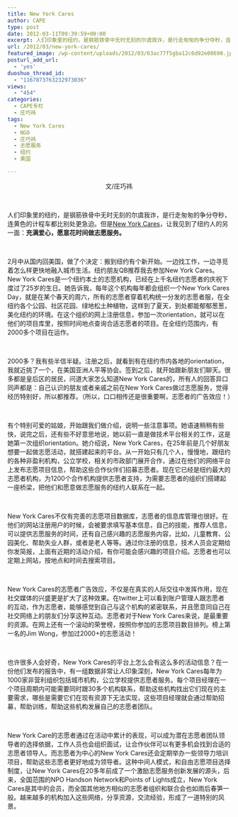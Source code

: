 ```yaml
---
title: New York Cares
author: CAPE
type: post
date: 2012-03-11T09:39:59+00:00
excerpt: 人们印象里的纽约，是钢筋铁骨中无时无刻的尔虞我诈，是行走匆匆的争分夺秒，连黄色的计程车都比别处更急迫。但是New York Cares，让我见到了纽约人的另一面：充满爱心，愿意花时间做志愿服务。
url: /2012/03/new-york-cares/
featured_image: /wp-content/uploads/2012/03/63ac77f5gba12c6d92e08690.jpg
posturl_add_url:
  - 'yes'
duoshuo_thread_id:
  - "1167873763232973036"
views:
  - "454"
categories:
  - CAPE专栏
  - 庄巧祎
tags:
  - New York Cares
  - NGO
  - 庄巧祎
  - 志愿服务
  - 纽约
  - 美国

---
```

<p style="text-align: center;">
  文/庄巧祎
</p>

&nbsp;

人们印象里的纽约，是钢筋铁骨中无时无刻的尔虞我诈，是行走匆匆的争分夺秒，连黄色的计程车都比别处更急迫。但是<a href="http://www.newyorkcares.org/" target="_blank">New York Cares</a>，让我见到了纽约人的另一面：**充满爱心，愿意花时间做志愿服务。**

&nbsp;

2月中从国内回美国，做了个决定：搬到纽约有个新开始。一边找工作，一边寻觅着怎么样更快地融入城市生活。纽约朋友QB推荐我去参加New York Cares。New York Cares是一个纽约本土的志愿机构，已经在上千名纽约志愿者的庆祝下度过了25岁的生日。她告诉我，每年这个机构每年都会组织一个New York Cares Day，就是在某个春天的周六，所有的志愿者穿着机构统一分发的志愿者服，在全纽约各个公园、社区花园、绿地松土种植物，这样到了夏天，到处都能郁郁葱葱，美化纽约的环境。在这个组织的网上注册信息，参加一次orientation，就可以在他们的项目库里，按照时间地点查询合适志愿者的项目。在全纽约范围内，有2000多个项目在运作。

&nbsp;

2000多？我有些半信半疑。注册之后，就看到有在纽约市内各地的orientation，我就近挑了一个，在美国亚洲人平等协会。签到之后，就开始跟新朋友们聊天。很多都是皇后区的居民，问道大家怎么知道New York Cares的，所有人的回答异口同声都是：自己认识的朋友或者亲戚之前在New York Cares做过志愿服务，觉得经历特别好，所以都推荐。（所以，口口相传还是很重要啊，志愿者的广告效应！）

&nbsp;

有个特别可爱的姑娘，开始跟我们做介绍，说明一些注意事项。她语速稍稍有些快，说完之后，还有些不好意思地说，她以前一直是做技术平台相关的工作，这是她第一次组织orientation。她介绍说，New York Cares，在25年前是几个好朋友想要一起做志愿活动，就搭建起来的平台。从一开始只有几个人，慢慢地，跟纽约的各种非盈利机构，公立学校，相关的市政部门展开合作，通过在他们的网络平台上发布志愿项目信息，帮助这些合作伙伴们招募志愿者。现在它已经是纽约最大的志愿者机构，为1200个合作机构提供志愿者支持，为需要志愿者的组织们搭建起一座桥梁，把他们和愿意做志愿服务的纽约人联系在一起。

&nbsp;

New York Cares不仅有完善的志愿项目数据库，志愿者的信息库管理也很好。在他们的网站注册用户的时候，会被要求填写基本信息，自己的技能，推荐人信息，可以提供志愿服务的时间，还有自己感兴趣的志愿服务内容，比如，儿童教育、公园美化、帮助失业人群，或者是老人等等。通过你注册的信息，技术人员会定期给你发简报，上面有近期的活动介绍，有你可能会感兴趣的项目介绍。志愿者也可以定期上网站，按地点和时间去搜索项目。

&nbsp;

New York Cares的志愿者广告效应，不仅是在真实的人际交往中发挥作用，现在社交媒体的兴盛更是扩大了这种效果。在twitter上可以看到账户管理人跟志愿者的互动，作为志愿者，能够感觉到自己与这个机构的紧密联系，并且愿意同自己在社交网络上的朋友们分享这种互动。志愿者对于New York Cares来说，是最重要的资源。在网上还有一个滚动的荣誉榜，按照你参加的志愿项目数目排列。榜上第一名的Jim Wong，参加过2000+的志愿活动！

&nbsp;

也许很多人会好奇，New York Cares的平台上怎么会有这么多的活动信息？在一份他们发布的报告中，有一组数据非常让人印象深刻，New York Cares每年为1000家非营利组织包括城市机构，公立学校提供志愿者服务。每个项目经理在一个项目周期内可能需要同时跟30多个机构联系，帮助这些机构找出它们现在的主要需求，哪些是需要它们在现有资源下无法实现，这些项目经理就会通过帮助招募，帮助训练，帮助这些机构发展自己的志愿者团队。

&nbsp;

New York Care的志愿者通过在活动中累计的表现，可以成为潜在志愿者团队领导者的选择依据，工作人员也会组织面试，让合作伙伴可以有更多机会找到合适的志愿者领导人。而志愿者为中心的New York Cares还会定期举办一些领导力培训项目，帮助这些志愿者更好地成为领导者。这种中间人模式，和自由志愿项目选择制度，让New York Cares在20多年前成了一个激励志愿服务创新发展的源头，后来，全国范围的NPO Handson Network和Points of Lights成立，New York Cares是其中的会员，而全国其他地方相似的志愿者组织和联合会也如雨后春笋一般。越来越多的机构加入这些网络，分享资源，交流经验，形成了一道特别的风景。

&nbsp;